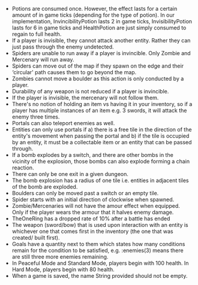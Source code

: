 * Potions are consumed once. However, the effect lasts for a certain amount of in game ticks (depending for the type of potion). In our implementation, InvincibilityPotion lasts 2 in game ticks, InvisibilityPotion lasts for 6 in game ticks and HealthPotion are just simply consumed to regain to full health.
* If a player is invisible, they cannot attack another entity. Rather they can just pass through the enemy undetected.
* Spiders are unable to run away if a player is invincible. Only Zombie and Mercenary will run away.
* Spiders can move out of the map if they spawn on the edge and their ‘circular' path causes them to go beyond the map.
* Zombies cannot move a boulder as this action is only conducted by a player.
* Durability of any weapon is not reduced if a player is invincible.
* If the player is invisible, the mercenary will not follow them.
* There's no notion of holding an item vs having it in your inventory, so if a player has multiple instances of an item e.g. 3 swords, it will attack the enemy three times.
* Portals can also teleport enemies as well.
* Entities can only use portals if a) there is a free tile in the direction of the entity's movement when passing the portal and b) if the tile is occupied by an entity, it must be a collectable item or an entity that can be passed through.
* If a bomb explodes by a switch, and there are other bombs in the vicinity of the explosion, those bombs can also explode forming a chain reaction.
* There can only be one exit in a given dungeon.
* The bomb explosion has a radius of one tile i.e. entities in adjacent tiles of the bomb are exploded.
* Boulders can only be moved past a switch or an empty tile.
* Spider starts with an initial direction of clockwise when spawned.
* Zombie/Mercenaries will not have the amour effect when equipped. Only if the player wears the armour that it halves enemy damage.
* TheOneRing has a dropped rate of 10% after a battle has ended
* The weapon (sword/bow) that is used upon interaction with an entity is whichever one that comes first in the inventory (the one that was created/ built first).
* Goals have a quantity next to them which states how many conditions remain for the condition to be satisfied, e.g. :enemies(3) means there are still three more enemies remaining.
* In Peaceful Mode and Standard Mode, players begin with 100 health. In Hard Mode, players begin with 80 health.
* When a game is saved, the name String provided should not be empty.